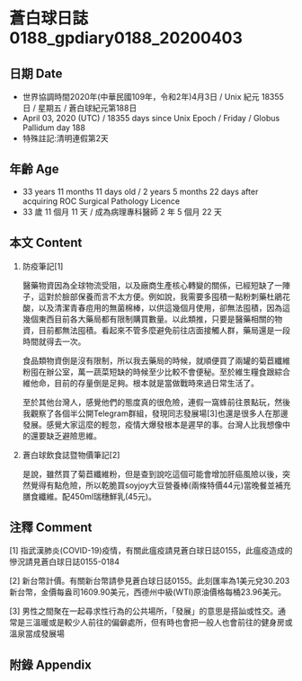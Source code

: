 [_metadata_:encoding]: - "utf-8"
[_metadata_:fileformat]: - "markdown"
[_metadata_:MIME_type]: - "text/plain"
[_metadata_:markdown_version]: - "commonmark version 0.29"
[_metadata_:markdown_spec]: - "https://spec.commonmark.org/0.29/"

# 蒼白球日誌0188_gpdiary0188_20200403 #

## 日期 Date ##

* 世界協調時間2020年(中華民國109年，令和2年)4月3日 / Unix 紀元 18355 日 / 星期五 / 蒼白球紀元第188日
* April 03, 2020 (UTC) / 18355 days since Unix Epoch / Friday / Globus Pallidum day 188
* 特殊註記:清明連假第2天

## 年齡 Age ##

* 33 years 11 months 11 days old / 2 years 5 months 22 days after acquiring ROC Surgical Pathology Licence
* 33 歲 11 個月 11 天 / 成為病理專科醫師 2 年 5 個月 22 天

## 本文 Content ##

1. 防疫筆記[1]

    醫藥物資因為全球物流受阻，以及廠商生產核心轉變的關係，已經短缺了一陣子，這對於臉部保養而言不太方便。例如說，我需要多囤積一點粉刺藥杜鵑花酸，以及清潔青春痘用的無菌棉棒，以供這幾個月使用，卻無法囤積，因為這幾個東西目前各大藥局都有限制購買數量。以此類推，只要是醫藥相關的物資，目前都無法囤積。看起來不管多麼避免前往店面接觸人群，藥局還是一段時間就得去一次。

    食品類物資倒是沒有限制，所以我去藥局的時候，就順便買了兩罐的菊苣纖維粉囤在辦公室，萬一蔬菜短缺的時候至少比較不會便秘。至於維生糧食跟綜合維他命，目前的存量倒是足夠。根本就是當做戰時來過日常生活了。

    至於其他台灣人，感覺他們的態度真的很危險，連假一窩蜂前往景點玩，然後我觀察了各個半公開Telegram群組，發現同志發展場[3]也還是很多人在那邊發展。感覺大家這麼的輕忽，疫情大爆發根本是遲早的事。台灣人比我想像中的還要缺乏避險思維。

2. 蒼白球飲食誌暨物價筆記[2]

    是說，雖然買了菊苣纖維粉，但是查到說吃這個可能會增加肝癌風險以後，突然覺得有點危險，所以乾脆買soyjoy大豆營養棒(兩條特價44元)當晚餐並補充膳食纖維。配450ml瑞穗鮮乳(45元)。

## 注釋 Comment ##

[1] 指武漢肺炎(COVID-19)疫情，有關此瘟疫請見蒼白球日誌0155，此瘟疫造成的慘況請見蒼白球日誌0155-0184

[2] 新台幣計價。有關新台幣請參見蒼白球日誌0155。此刻匯率為1美元兌30.203新台幣，金價每盎司1609.90美元，西德州中級(WTI)原油價格每桶23.96美元。

[3] 男性之間聚在一起尋求性行為的公共場所，「發展」的意思是搭訕或性交。通常是三溫暖或是較少人前往的偏僻處所，但有時也會把一般人也會前往的健身房或溫泉當成發展場

## 附錄 Appendix ##

